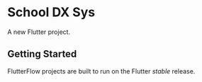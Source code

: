 # School DX Sys

A new Flutter project.

## Getting Started

FlutterFlow projects are built to run on the Flutter _stable_ release.
